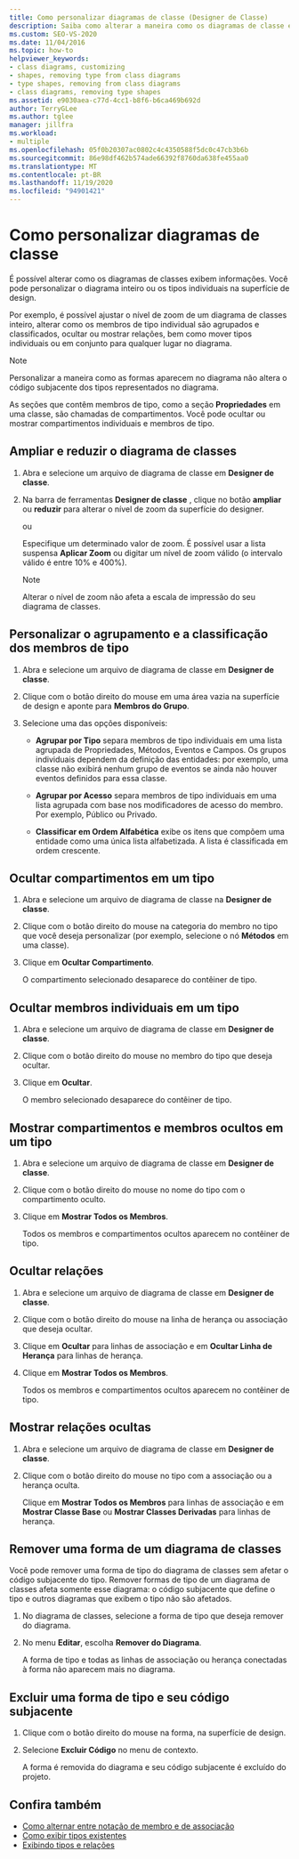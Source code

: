 ```yaml
---
title: Como personalizar diagramas de classe (Designer de Classe)
description: Saiba como alterar a maneira como os diagramas de classe exibem informações e como personalizar o diagrama inteiro ou os tipos individuais na superfície de design.
ms.custom: SEO-VS-2020
ms.date: 11/04/2016
ms.topic: how-to
helpviewer_keywords:
- class diagrams, customizing
- shapes, removing type from class diagrams
- type shapes, removing from class diagrams
- class diagrams, removing type shapes
ms.assetid: e9030aea-c77d-4cc1-b8f6-b6ca469b692d
author: TerryGLee
ms.author: tglee
manager: jillfra
ms.workload:
- multiple
ms.openlocfilehash: 05f0b20307ac0802c4c4350588f5dc0c47cb3b6b
ms.sourcegitcommit: 86e98df462b574ade66392f8760da638fe455aa0
ms.translationtype: MT
ms.contentlocale: pt-BR
ms.lasthandoff: 11/19/2020
ms.locfileid: "94901421"
---
```

# <a name="how-to-customize-class-diagrams"></a>Como personalizar diagramas de classe

É possível alterar como os diagramas de classes exibem informações. Você pode personalizar o diagrama inteiro ou os tipos individuais na superfície de design.

Por exemplo, é possível ajustar o nível de zoom de um diagrama de classes inteiro, alterar como os membros de tipo individual são agrupados e classificados, ocultar ou mostrar relações, bem como mover tipos individuais ou em conjunto para qualquer lugar no diagrama.

> [!NOTE]
> Personalizar a maneira como as formas aparecem no diagrama não altera o código subjacente dos tipos representados no diagrama.

As seções que contêm membros de tipo, como a seção **Propriedades** em uma classe, são chamadas de compartimentos. Você pode ocultar ou mostrar compartimentos individuais e membros de tipo.

## <a name="zoom-in-and-out-of-the-class-diagram"></a>Ampliar e reduzir o diagrama de classes

1. Abra e selecione um arquivo de diagrama de classe em **Designer de classe**.

2. Na barra de ferramentas **Designer de classe** , clique no botão **ampliar** ou **reduzir** para alterar o nível de zoom da superfície do designer.

     ou

     Especifique um determinado valor de zoom. É possível usar a lista suspensa **Aplicar Zoom** ou digitar um nível de zoom válido (o intervalo válido é entre 10% e 400%).

    > [!NOTE]
    > Alterar o nível de zoom não afeta a escala de impressão do seu diagrama de classes.

## <a name="customize-grouping-and-sorting-of-type-members"></a>Personalizar o agrupamento e a classificação dos membros de tipo

1. Abra e selecione um arquivo de diagrama de classe em **Designer de classe**.

2. Clique com o botão direito do mouse em uma área vazia na superfície de design e aponte para **Membros do Grupo**.

3. Selecione uma das opções disponíveis:

    - **Agrupar por Tipo** separa membros de tipo individuais em uma lista agrupada de Propriedades, Métodos, Eventos e Campos. Os grupos individuais dependem da definição das entidades: por exemplo, uma classe não exibirá nenhum grupo de eventos se ainda não houver eventos definidos para essa classe.

    - **Agrupar por Acesso** separa membros de tipo individuais em uma lista agrupada com base nos modificadores de acesso do membro. Por exemplo, Público ou Privado.

    - **Classificar em Ordem Alfabética** exibe os itens que compõem uma entidade como uma única lista alfabetizada. A lista é classificada em ordem crescente.

## <a name="hide-compartments-on-a-type"></a>Ocultar compartimentos em um tipo

1. Abra e selecione um arquivo de diagrama de classe na **Designer de classe**.

2. Clique com o botão direito do mouse na categoria do membro no tipo que você deseja personalizar (por exemplo, selecione o nó **Métodos** em uma classe).

3. Clique em **Ocultar Compartimento**.

     O compartimento selecionado desaparece do contêiner de tipo.

## <a name="hide-individual-members-on-a-type"></a>Ocultar membros individuais em um tipo

1. Abra e selecione um arquivo de diagrama de classe em **Designer de classe**.

2. Clique com o botão direito do mouse no membro do tipo que deseja ocultar.

3. Clique em **Ocultar**.

     O membro selecionado desaparece do contêiner de tipo.

## <a name="show-hidden-compartments-and-members-on-a-type"></a>Mostrar compartimentos e membros ocultos em um tipo

1. Abra e selecione um arquivo de diagrama de classe em **Designer de classe**.

2. Clique com o botão direito do mouse no nome do tipo com o compartimento oculto.

3. Clique em **Mostrar Todos os Membros**.

     Todos os membros e compartimentos ocultos aparecem no contêiner de tipo.

## <a name="hide-relationships"></a>Ocultar relações

1. Abra e selecione um arquivo de diagrama de classe em **Designer de classe**.

2. Clique com o botão direito do mouse na linha de herança ou associação que deseja ocultar.

3. Clique em **Ocultar** para linhas de associação e em **Ocultar Linha de Herança** para linhas de herança.

4. Clique em **Mostrar Todos os Membros**.

     Todos os membros e compartimentos ocultos aparecem no contêiner de tipo.

## <a name="show-hidden-relationships"></a>Mostrar relações ocultas

1. Abra e selecione um arquivo de diagrama de classe em **Designer de classe**.

2. Clique com o botão direito do mouse no tipo com a associação ou a herança oculta.

   Clique em **Mostrar Todos os Membros** para linhas de associação e em **Mostrar Classe Base** ou **Mostrar Classes Derivadas** para linhas de herança.

## <a name="remove-a-shape-from-a-class-diagram"></a>Remover uma forma de um diagrama de classes
Você pode remover uma forma de tipo do diagrama de classes sem afetar o código subjacente do tipo. Remover formas de tipo de um diagrama de classes afeta somente esse diagrama: o código subjacente que define o tipo e outros diagramas que exibem o tipo não são afetados.

1. No diagrama de classes, selecione a forma de tipo que deseja remover do diagrama.

2. No menu **Editar**, escolha **Remover do Diagrama**.

     A forma de tipo e todas as linhas de associação ou herança conectadas à forma não aparecem mais no diagrama.

## <a name="delete-a-type-shape-and-its-underlying-code"></a>Excluir uma forma de tipo e seu código subjacente

1. Clique com o botão direito do mouse na forma, na superfície de design.

2. Selecione **Excluir Código** no menu de contexto.

     A forma é removida do diagrama e seu código subjacente é excluído do projeto.

## <a name="see-also"></a>Confira também

- [Como alternar entre notação de membro e de associação](how-to-change-between-member-notation-and-association-notation.md)
- [Como exibir tipos existentes](how-to-view-existing-types.md)
- [Exibindo tipos e relações](designing-and-viewing-classes-and-types.md)
